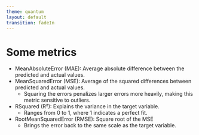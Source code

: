 ```yaml
---
theme: quantum
layout: default
transition: fadeIn
---
```


# Some metrics
- MeanAbsoluteError (MAE): Average absolute difference between the predicted and actual values. 
- MeanSquaredError (MSE): Average of the squared differences between predicted and actual values. 
  -  Squaring the errors penalizes larger errors more heavily, making this metric sensitive to outliers.
- RSquared (R²): Explains the variance in the target variable. 
  - Ranges from 0 to 1, where 1 indicates a perfect fit. 
- RootMeanSquaredError (RMSE): Square root of the MSE
  - Brings the error back to the same scale as the target variable.